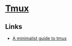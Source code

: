 # [Tmux](http://www.wikiwand.com/en/Tmux)
## Links
- [A minimalist guide to tmux](https://medium.com/actualize-network/a-minimalist-guide-to-tmux-13675fb160fa)
